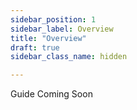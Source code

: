 ```yaml
---
sidebar_position: 1
sidebar_label: Overview
title: "Overview"
draft: true
sidebar_class_name: hidden

---
```


Guide Coming Soon